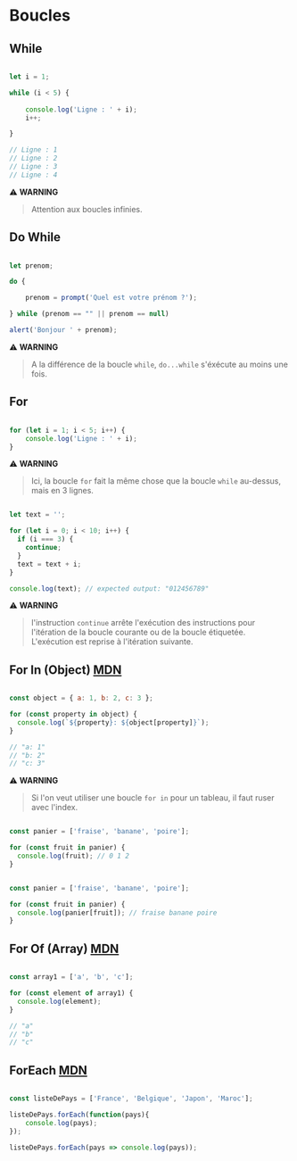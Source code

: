 # Boucles

## While

```js

let i = 1;

while (i < 5) {
    
    console.log('Ligne : ' + i);
    i++;

}

// Ligne : 1
// Ligne : 2
// Ligne : 3
// Ligne : 4

```

⚠️ **WARNING**
> Attention aux boucles infinies.

## Do While

```js

let prenom;

do {

    prenom = prompt('Quel est votre prénom ?');

} while (prenom == "" || prenom == null)

alert('Bonjour ' + prenom);

```

⚠️ **WARNING**
> A la différence de la boucle `while`, `do...while` s'éxécute au moins une fois.


## For

```js

for (let i = 1; i < 5; i++) {
    console.log('Ligne : ' + i);
}

```

⚠️ **WARNING**
> Ici, la boucle `for` fait la même chose que la boucle `while` au-dessus, mais en 3 lignes.

```js

let text = '';

for (let i = 0; i < 10; i++) {
  if (i === 3) {
    continue;
  }
  text = text + i;
}

console.log(text); // expected output: "012456789"

```

⚠️ **WARNING**
> l'instruction `continue` arrête l'exécution des instructions pour l'itération de la boucle courante ou de la boucle étiquetée. <br> L'exécution est reprise à l'itération suivante.


## For In (Object) [MDN](https://developer.mozilla.org/fr/docs/Web/JavaScript/Reference/Statements/for...in)

```js

const object = { a: 1, b: 2, c: 3 };

for (const property in object) {
  console.log(`${property}: ${object[property]}`);
}

// "a: 1"
// "b: 2"
// "c: 3"

```

⚠️ **WARNING**
> Si l'on veut utiliser une boucle `for in` pour un tableau, il faut ruser avec l'index.

```js

const panier = ['fraise', 'banane', 'poire'];

for (const fruit in panier) {
  console.log(fruit); // 0 1 2
}

```

```js

const panier = ['fraise', 'banane', 'poire'];

for (const fruit in panier) {
  console.log(panier[fruit]); // fraise banane poire
}

```

## For Of (Array) [MDN](https://developer.mozilla.org/fr/docs/Web/JavaScript/Reference/Statements/for...of)

```js

const array1 = ['a', 'b', 'c'];

for (const element of array1) {
  console.log(element);
}

// "a"
// "b"
// "c"

```

## ForEach [MDN](https://developer.mozilla.org/fr/docs/Web/JavaScript/Reference/Global_Objects/Array/forEach)

```js

const listeDePays = ['France', 'Belgique', 'Japon', 'Maroc'];

listeDePays.forEach(function(pays){
    console.log(pays);
});

listeDePays.forEach(pays => console.log(pays));

```
